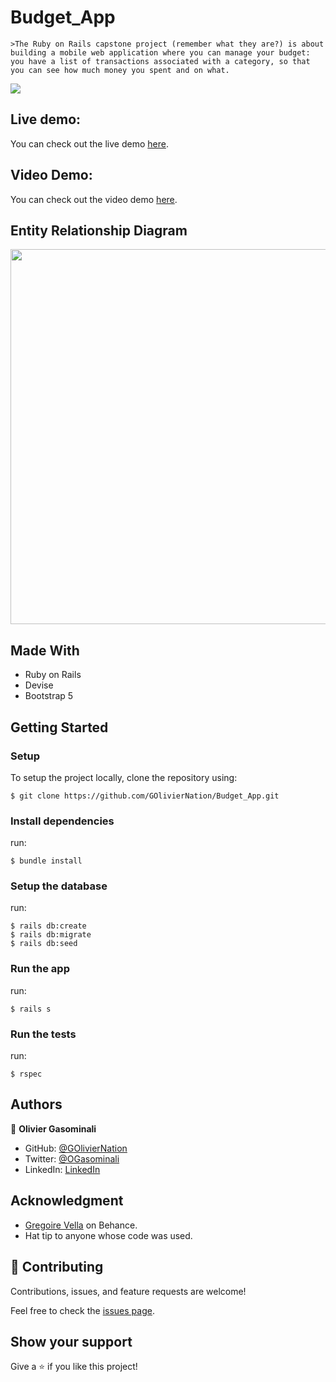 # Budget_App
    >The Ruby on Rails capstone project (remember what they are?) is about building a mobile web application where you can manage your budget: you have a list of transactions associated with a category, so that you can see how much money you spent and on what.

![](https://img.shields.io/badge/Microverse-blueviolet)


## Live demo:
You can check out the live demo [here](#).

## Video Demo:
You can check out the video demo [here](https://www.loom.com/share/11aa36f0a6ed43fc9b6914506b175d2b).

## Entity Relationship Diagram
<img src="https://user-images.githubusercontent.com/50721479/190148367-be9ac1c0-2d96-4049-aea3-8e5d75c1f5fa.png" width="600">

## Made With

- Ruby on Rails
- Devise
- Bootstrap 5

## Getting Started

### Setup

To setup the project locally, clone the repository using:

```
$ git clone https://github.com/GOlivierNation/Budget_App.git
```

### Install dependencies
run:
```
$ bundle install
```

### Setup the database
run:
```
$ rails db:create
$ rails db:migrate
$ rails db:seed
```

### Run the app
run:
```
$ rails s
```

### Run the tests
run:
```
$ rspec
```

## Authors

👤 **Olivier Gasominali**

- GitHub: [@GOlivierNation](https://github.com/GOlivierNation)
- Twitter: [@OGasominali](https://twitter.com/OGasominali)
- LinkedIn: [LinkedIn](https://www.linkedin.com/in/oliviergasominali/)

## Acknowledgment
- [Gregoire Vella](https://www.behance.net/gregoirevella) on Behance.
- Hat tip to anyone whose code was used.

## 🤝 Contributing

Contributions, issues, and feature requests are welcome!

Feel free to check the [issues page](../../issues/).

## Show your support

Give a ⭐️ if you like this project!
